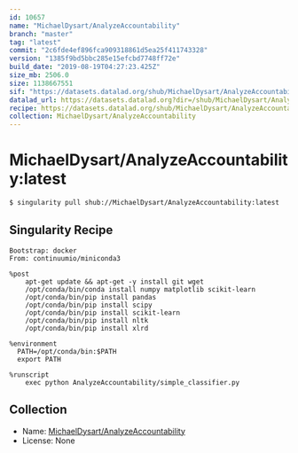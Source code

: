 ```yaml
---
id: 10657
name: "MichaelDysart/AnalyzeAccountability"
branch: "master"
tag: "latest"
commit: "2c6fde4ef896fca909318861d5ea25f411743328"
version: "1385f9bd5bbc285e15efcbd7748ff72e"
build_date: "2019-08-19T04:27:23.425Z"
size_mb: 2506.0
size: 1138667551
sif: "https://datasets.datalad.org/shub/MichaelDysart/AnalyzeAccountability/latest/2019-08-19-2c6fde4e-1385f9bd/1385f9bd5bbc285e15efcbd7748ff72e.sif"
datalad_url: https://datasets.datalad.org?dir=/shub/MichaelDysart/AnalyzeAccountability/latest/2019-08-19-2c6fde4e-1385f9bd/
recipe: https://datasets.datalad.org/shub/MichaelDysart/AnalyzeAccountability/latest/2019-08-19-2c6fde4e-1385f9bd/Singularity
collection: MichaelDysart/AnalyzeAccountability
---
```


# MichaelDysart/AnalyzeAccountability:latest

```bash
$ singularity pull shub://MichaelDysart/AnalyzeAccountability:latest
```

## Singularity Recipe

```singularity
Bootstrap: docker
From: continuumio/miniconda3

%post
    apt-get update && apt-get -y install git wget
    /opt/conda/bin/conda install numpy matplotlib scikit-learn
    /opt/conda/bin/pip install pandas
    /opt/conda/bin/pip install scipy
    /opt/conda/bin/pip install scikit-learn
    /opt/conda/bin/pip install nltk
    /opt/conda/bin/pip install xlrd

%environment
  PATH=/opt/conda/bin:$PATH
  export PATH

%runscript
    exec python AnalyzeAccountability/simple_classifier.py
```

## Collection

 - Name: [MichaelDysart/AnalyzeAccountability](https://github.com/MichaelDysart/AnalyzeAccountability)
 - License: None

